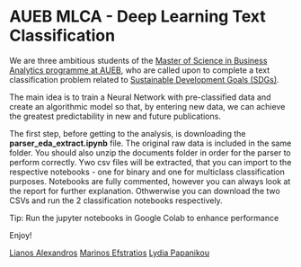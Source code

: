 # AUEB MLCA - Deep Learning Text Classification

We are three ambitious students of the [Master of Science in Business Analytics programme at AUEB](http://analytics.aueb.gr/), who are called upon to complete a text classification problem related to [Sustainable Development Goals (SDGs)](https://sdgs.un.org/goals). 

The main idea is to train a Neural Network with pre-classified data and create an algorithmic model so that, by entering new data, we can achieve the greatest predictability in new and future publications.

The first step, before getting to the analysis, is downloading the **parser_eda_extract.ipynb** file. The original raw data is included in the same folder. You should also unzip the documents folder in order for the parser to perform correctly. Ywo csv files will be extracted, that you can import to the respective notebooks - one for binary and one for multiclass classification purposes. Notebooks are fully commented, however you can always look at the report for further explanation. Othwerwise you can download the two CSVs and run the 2 classification notebooks respectively.

Tip: Run the jupyter notebooks in Google Colab to enhance performance

Enjoy! 

[Lianos Alexandros](https://www.linkedin.com/in/alexandros-lianos-679850150/)
[Marinos Efstratios](https://www.linkedin.com/in/efstratiosmarinos/)
[Lydia Papanikou](https://www.linkedin.com/in/lydia-papanikou-59500067/)

